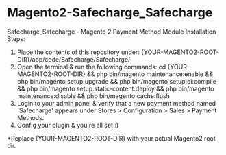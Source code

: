 # Magento2-Safecharge_Safecharge
Safecharge_Safecharge - Magento 2 Payment Method Module
Installation Steps:
1. Place the contents of this repository under: {YOUR-MAGENTO2-ROOT-DIR}/app/code/Safecharge/Safecharge/
2. Open the terminal & run the following commands:
cd {YOUR-MAGENTO2-ROOT-DIR} && php bin/magento maintenance:enable && php bin/magento setup:upgrade && php bin/magento setup:di:compile && php bin/magento setup:static-content:deploy && php bin/magento maintenance:disable && php bin/magento cache:flush
3. Login to your admin panel & verify that a new payment method named 'Safecharge' appears under Stores > Configuration > Sales > Payment Methods.
4. Config your plugin & you're all set :)

*Replace {YOUR-MAGENTO2-ROOT-DIR} with your actual Magento2 root dir.
